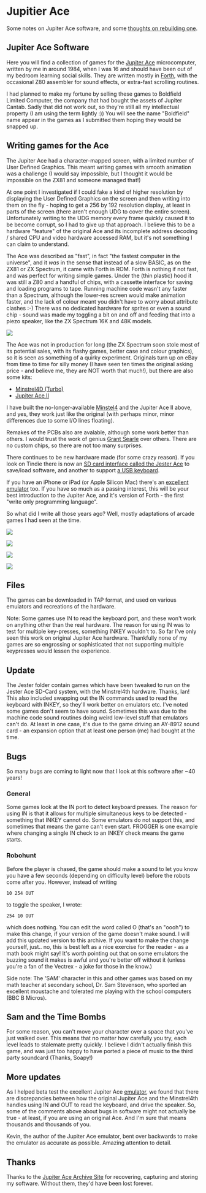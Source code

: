 # Jupitier Ace

Some notes on Jupiter Ace software, and some [thoughts on rebuilding one](hardware.md).


## Jupiter Ace Software

Here you will find a collection of games for the [Jupiter Ace](https://jupiter-ace.co.uk/whatisanace.html) microcomputer, written by me in around 1984, when I was 16 and should have been out of my bedroom learning social skills. They are written mostly in [Forth](https://jupiter-ace.co.uk/whatisforth.html), with the occasional Z80 assembler for sound effects, or extra-fast scrolling routines.

I had planned to make my fortune by selling these games to Boldfield Limited Computer, the company that had bought the assets of Jupiter Cantab. Sadly that did not work out, so they're still all my intellectual property (I am using the term lightly :)) You will see the name "Boldfield" name appear in the games as I submitted them hoping they would be snapped up.

## Writing games for the Ace

The Jupiter Ace had a character-mapped screen, with a limited number of User Defined Graphics. This meant writing games with smooth animation was a challenge (I would say impossible, but I thought it would be impossible on the ZX81 and someone managed that!)

At one point I investigated if I could fake a kind of higher resolution by displaying the User Defined Graphics on the screen and then writing into them on the fly - hoping to get a 256 by 192 resolution display, at least in parts of the screen (there aren't enough UDG to cover the entire screen). Unfortunately writing to the UDG memory every frame quickly caused it to be become corrupt, so I had to give up that approach. I believe this to be a hardware "feature" of the original Ace and its incomplete address decoding / shared CPU and video hardware accessed RAM, but it's not something I can claim to understand.

The Ace was described as "fast", in fact "the fastest computer in the universe", and it *was* in the sense that instead of a slow BASIC, as on the ZX81 or ZX Spectrum, it came with Forth in ROM. Forth is nothing if not fast, and was perfect for writing simple games. Under the (thin plastic) hood it was still a Z80 and a handful of chips, with a cassette interface for saving and loading programs to tape. Running machine code wasn't any faster than a Spectrum, although the lower-res screen would make animation faster, and the lack of colour meant you didn't have to worry about attribute clashes :-) There was no dedicated hardware for sprites or even a sound chip - sound was made my toggling a bit on and off and feeding that into a piezo speaker, like the ZX Spectrum 16K and 48K models.

![](jupiter_ace_advert.png)

The Ace was not in production for long (the ZX Spectrum soon stole most of its potential sales, with its flashy games, better case and colour graphics), so it is seen as something of a quirky experiment. Originals turn up on eBay from time to time for silly money (I have seen ten times the original asking price - and believe me, they are NOT worth that much!), but there are also some kits:


* [Minstrel4D (Turbo)](https://www.thefuturewas8bit.com/shop/tynemouth-products/minstrel4d.html) 
* [Jupiter Ace II](http://www.a2heaven.com/webshop/index.php?rt=product/product&product_id=175)

I have built the no-longer-available [Minstel4](https://www.thefuturewas8bit.com/minstrel4th.html) and the Jupiter Ace II above, and yes, they work just like the original (with perhaps minor, minor differences due to some I/O lines floating).

Remakes of the PCBs also are avalable, although some work better than others. I would trust the work of genius [Grant Searle](http://searle.x10host.com/JupiterAce/JupiterAce.html) over others. There are no custom chips, so there are not too many surprises. 

There continues to be new hardware made (for some crazy reason). If you look on Tindie there is now an [SD card interface called the Jester Ace](https://www.tindie.com/stores/dr_ian_johnson/) to save/load software, and another to support [a USB keyboard](https://peacockmedia.software/RC2014/minstrelkb/). 

If you have an iPhone or iPad (or Apple Silicon Mac) there's an [excellent emulator](https://apps.apple.com/us/app/jupiter-ace/id1581220883) too. If you have so much as a passing interest, this will be your best introduction to the Jupiter Ace, and it's version of Forth - the first "write only programming language".

So what did I write all those years ago? Well, mostly adaptations of arcade games I had seen at the time.

![](shot1.png)

![](shot2.png)

![](shot3.png)

![](shot4.png)

## Files

The games can be downloaded in TAP format, and used on various emulators and recreations of the hardware.

Note: Some games use IN to read the keyboard port, and these won't work on anything other than the real hardware.
The reason for using IN was to test for multiple key-presses, something INKEY wouldn't to. So far I've only seen this work on original Jupiter Ace hardware. Thankfully none of my games are so engrossing or sophisticated that not supporting multiple keypresses would lessen the experience.


## Update

The Jester folder contain games which have been tweaked to run on the Jester Ace SD-Card system, with the Minstrel4th hardware. Thanks, Ian!
This also included swapping out the IN commands used to read the keyboard with INKEY, so they'll work better on emulators etc.
I've noted some games don't seem to have sound. Sometimes this was due to the machine code sound routines doing weird low-level stuff that emulators can't do.
At least in one case, it's due to the game driving an AY-8912 sound card - an expansion option that at least one person (me) had bought at the time.

## Bugs

So many bugs are coming to light now that I look at this software after ~40 years!

### General

Some games look at the IN port to detect keyboard presses. The reason for using IN is that it allows for multiple simultaneous keys to be detected - something that INKEY cannot do. Some emulators do not support this, and sometimes that means the game can't even start. FROGGER is one example where changing a single IN check to an INKEY check means the game starts.

### Robohunt

Before the player is chased, the game should make a sound to let you know you have a few seconds (depending on difficulty level) before the robots come after you. However, instead of writing 

```
10 254 OUT
```

to toggle the speaker, I wrote:

```
254 10 OUT
```

which does nothing. You can edit the word called O (that's an "oooh") to make this change, if your version of the game doesn't make sound. I will add this updated version to this archive. If you want to make the change yourself, just.. no, this is best left as a nice exercise for the reader - as a math book might say! It's worth pointing out that on some emulators the buzzing sound it makes is awful and you're better off without it (unless you're a fan of the Vectrex - a joke for those in the know.)

Side note: The 'SAM' character in this and other games was based on my math teacher at secondary school, Dr. Sam Stevenson, who sported an excellent moustache and tolerated me playing with the school computers (BBC B Micros).

## Sam and the Time Bombs

For some reason, you can't move your character over a space that you've just walked over. This means that no matter how carefully you try, each level leads to stalemate pretty quickly. I believe I didn't actually finish this game, and was just too happy to have ported a piece of music to the third party soundcard (Thanks, Soapy!)

## More updates

As I helped beta test the excellent Jupiter Ace [emulator](https://apps.apple.com/us/app/jupiter-ace/id1581220883), we found that there are discrepancies between how the original Jupiter Ace and the Minstrel4th handles using IN and OUT to read the keyboard, and drive the speaker. So, some of the comments above about bugs in software might not actually be true - at least, if you are using an original Ace. And I'm sure that means thousands and thousands of you.

Kevin, the author of the Jupiter Ace emulator, bent over backwards to make the emulator as accurate as possible. Amazing attention to detail.


## Thanks

Thanks to the [Jupiter Ace Archive Site](https://jupiter-ace.co.uk) for recovering, capturing and storing my software. Without them, they'd have been lost forever.
